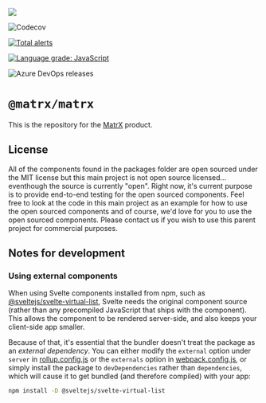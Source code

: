 ![](https://github.com/matrx-transformation/matrx/workflows/Cypress%20tests/badge.svg?style=flat-square)

![Codecov](https://img.shields.io/codecov/c/github/matrx-transformation/matrx?style=for-the-badge)

[![Total alerts](https://img.shields.io/lgtm/alerts/g/matrx-transformation/matrx.svg?logo=lgtm&logoWidth=18&style=for-the-badge)](https://lgtm.com/projects/g/matrx-transformation/matrx/alerts/)

[![Language grade: JavaScript](https://img.shields.io/lgtm/grade/javascript/g/matrx-transformation/matrx.svg?logo=lgtm&logoWidth=18&style=for-the-badge)](https://lgtm.com/projects/g/matrx-transformation/matrx/context:javascript)


![Azure DevOps releases](https://img.shields.io/azure-devops/release/matrx-transformation/eeebab5f-7e66-4a67-bd67-c98a299f2aae/1/1?style=for-the-badge)

# `@matrx/matrx`

This is the repository for the [MatrX](https://matrx.co) product.

## License

All of the components found in the packages folder are open sourced under the MIT license but this main project is not open source licensed... eventhough the source is currently "open". Right now, it's current purpose is to provide end-to-end testing for the open sourced components. Feel free to look at the code in this main project as an example for how to use the open sourced components and of course, we'd love for you to use the open sourced components. Please contact us if you wish to use this parent project for commercial purposes.

## Notes for development


### Using external components

When using Svelte components installed from npm, such as [@sveltejs/svelte-virtual-list](https://github.com/sveltejs/svelte-virtual-list), Svelte needs the original component source (rather than any precompiled JavaScript that ships with the component). This allows the component to be rendered server-side, and also keeps your client-side app smaller.

Because of that, it's essential that the bundler doesn't treat the package as an *external dependency*. You can either modify the `external` option under `server` in [rollup.config.js](rollup.config.js) or the `externals` option in [webpack.config.js](webpack.config.js), or simply install the package to `devDependencies` rather than `dependencies`, which will cause it to get bundled (and therefore compiled) with your app:

```bash
npm install -D @sveltejs/svelte-virtual-list
```


